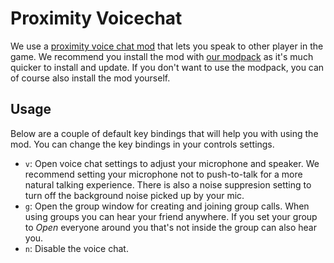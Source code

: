 # Proximity Voicechat

We use a [proximity voice chat mod](pathname://https://modrinth.com/plugin/simple-voice-chat) that lets you speak to other player in the game. We recommend you install the mod with [our modpack](../modpack.md) as it's much quicker to install and update. If you don't want to use the modpack, you can of course also install the mod yourself.

## Usage

Below are a couple of default key bindings that will help you with using the mod. You can change the key bindings in your controls settings.

- `v`: Open voice chat settings to adjust your microphone and speaker. We recommend setting your microphone not to push-to-talk for a more natural talking experience. There is also a noise suppresion setting to turn off the background noise picked up by your mic.
- `g`: Open the group window for creating and joining group calls. When using groups you can hear your friend anywhere. If you set your group to *Open* everyone around you that's not inside the group can also hear you.
- `n`: Disable the voice chat.